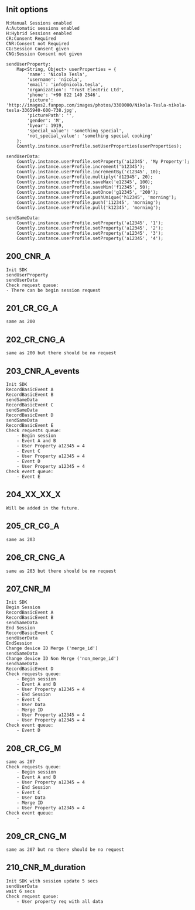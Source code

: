 ## Init options
    M:Manual Sessions enabled
    A:Automatic sessions enabled
    H:Hybrid Sessions enabled
    CR:Consent Required
    CNR:Consent not Required
    CG:Session Consent given
    CNG:Session Consent not given
    
    sendUserProperty:
        Map<String, Object> userProperties = {
            'name': 'Nicola Tesla',
            'username': 'nicola',
            'email': 'info@nicola.tesla',
            'organization': 'Trust Electric Ltd',
            'phone': '+90 822 140 2546',
            'picture': 'http://images2.fanpop.com/images/photos/3300000/Nikola-Tesla-nikola-tesla-3365940-600-738.jpg',
            'picturePath': '',
            'gender': 'M',
            'byear': 1919,
            'special_value': 'something special',
            'not_special_value': 'something special cooking'
        };
        Countly.instance.userProfile.setUserProperties(userProperties);
        
    sendUserData:
        Countly.instance.userProfile.setProperty('a12345', 'My Property');
        Countly.instance.userProfile.increment('b12345');
        Countly.instance.userProfile.incrementBy('c12345', 10);
        Countly.instance.userProfile.multiply('d12345', 20);
        Countly.instance.userProfile.saveMax('e12345', 100);
        Countly.instance.userProfile.saveMin('f12345', 50);
        Countly.instance.userProfile.setOnce('g12345', '200');
        Countly.instance.userProfile.pushUnique('h12345', 'morning');
        Countly.instance.userProfile.push('i12345', 'morning');
        Countly.instance.userProfile.pull('k12345', 'morning');
        
    sendSameData:
        Countly.instance.userProfile.setProperty('a12345', '1');
        Countly.instance.userProfile.setProperty('a12345', '2');
        Countly.instance.userProfile.setProperty('a12345', '3');
        Countly.instance.userProfile.setProperty('a12345', '4');

## 200_CNR_A
    Init SDK
    sendUserProperty
    sendUserData
    Check request queue:
    - There can be begin session request

## 201_CR_CG_A
    same as 200

## 202_CR_CNG_A
    same as 200 but there should be no request

## 203_CNR_A_events
    Init SDK
    RecordBasicEvent A
    RecordBasicEvent B
    sendSameData
    RecordBasicEvent C
    sendSameData
    RecordBasicEvent D
    sendSameData
    RecordBasicEvent E
    Check requests queue:
        - Begin session
        - Event A and B
        - User Property a12345 = 4
        - Event C
        - User Property a12345 = 4
        - Event D
        - User Property a12345 = 4
    Check event queue:
        - Event E

## 204_XX_XX_X
    Will be added in the future.

## 205_CR_CG_A
    same as 203

## 206_CR_CNG_A
    same as 203 but there should be no request

## 207_CNR_M
    Init SDK
    Begin Session
    RecordBasicEvent A
    RecordBasicEvent B
    sendSameData
    End Session
    RecordBasicEvent C
    sendUserData
    EndSession
    Change device ID Merge ('merge_id')
    sendSameData
    Change device ID Non Merge ('non_merge_id')
    sendSameData
    RecordBasicEvent D
    Check requests queue:
        - Begin session
        - Event A and B
        - User Property a12345 = 4
        - End Session
        - Event C
        - User Data
        - Merge ID
        - User Property a12345 = 4
        - User Property a12345 = 4
    Check event queue:
        - Event D

## 208_CR_CG_M
    same as 207
    Check requests queue:
        - Begin session
        - Event A and B
        - User Property a12345 = 4
        - End Session
        - Event C
        - User Data
        - Merge ID
        - User Property a12345 = 4
    Check event queue:
        -

## 209_CR_CNG_M 
    same as 207 but no there should be no request

## 210_CNR_M_duration
    Init SDK with session update 5 secs
    sendUserData
    wait 6 secs
    Check request queue:
        - User property req with all data
